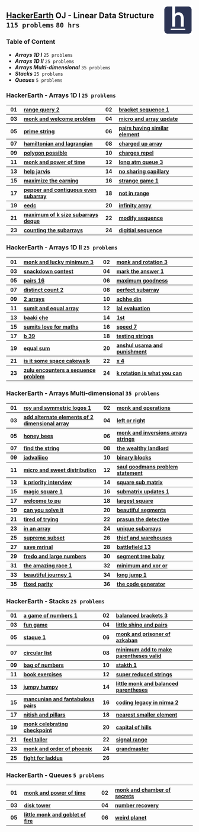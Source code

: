 <img align="right" width="80" src="/logos/hackerearth.png"></img>

## [HackerEarth](https://hackerearth.com/) OJ - Linear Data Structure `115 problems` `80 hrs`

### Table of Content

- ***Arrays 1D I***               `25 problems`
- ***Arrays 1D II***              `25 problems`
- ***Arrays Multi-dimensional***  `35 problems`
- ***Stacks***                    `25 problems`
- ***Queues***                    `5 problems`

### HackerEarth - Arrays 1D I `25 problems`

<table>
    <tbody>
        <tr>
<th align="center" width="50px">01</th><th align="left" width="550px"><a href="https://hackerearth.com/practice/data-structures/arrays/1-d/practice-problems/algorithm/range-query-2/">range query 2</a></th>
<th align="center" width="50px">02</th><th align="left" width="550px"><a href="https://hackerearth.com/practice/data-structures/arrays/1-d/practice-problems/algorithm/bracket-sequence-1-40eab940/">bracket sequence 1</a></th>
        </tr>
        <tr>
<th align="center" width="50px">03</th><th align="left" width="550px"><a href="https://hackerearth.com/practice/data-structures/arrays/1-d/practice-problems/algorithm/monk-and-welcome-problem/">monk and welcome problem</a></th>
<th align="center" width="50px">04</th><th align="left" width="550px"><a href="https://hackerearth.com/practice/data-structures/arrays/1-d/practice-problems/algorithm/micro-and-array-update/">micro and array update</a></th>
        </tr>
        <tr>
<th align="center" width="50px">05</th><th align="left" width="550px"><a href="https://hackerearth.com/practice/data-structures/hash-tables/basics-of-hash-tables/practice-problems/algorithm/prime-string-5e4e5f32/">prime string</a></th>
<th align="center" width="50px">06</th><th align="left" width="550px"><a href="https://hackerearth.com/practice/data-structures/arrays/1-d/practice-problems/algorithm/pairs-having-similar-element-eed098aa/">pairs having similar element</a></th>
        </tr>
        <tr>
<th align="center" width="50px">07</th><th align="left" width="550px"><a href="https://hackerearth.com/practice/data-structures/arrays/1-d/practice-problems/algorithm/hamiltonian-and-lagrangian/">hamiltonian and lagrangian</a></th>
<th align="center" width="50px">08</th><th align="left" width="550px"><a href="https://hackerearth.com/practice/data-structures/arrays/1-d/practice-problems/algorithm/charged-up-array-f35a5e23/">charged up array</a></th>
        </tr>
        <tr>
<th align="center" width="50px">09</th><th align="left" width="550px"><a href="https://hackerearth.com/practice/data-structures/arrays/1-d/practice-problems/algorithm/polygon-possible/">polygon possible</a></th>
<th align="center" width="50px">10</th><th align="left" width="550px"><a href="https://hackerearth.com/practice/data-structures/arrays/1-d/practice-problems/algorithm/charges-repel/">charges repel</a></th>
        </tr>
        <tr>
<th align="center" width="50px">11</th><th align="left" width="550px"><a href="https://hackerearth.com/practice/data-structures/arrays/1-d/practice-problems/algorithm/monk-and-power-of-time/">monk and power of time</a></th>
<th align="center" width="50px">12</th><th align="left" width="550px"><a href="https://hackerearth.com/practice/data-structures/arrays/1-d/practice-problems/algorithm/long-atm-queue-3/">long atm queue 3</a></th>
        </tr>
        <tr>
<th align="center" width="50px">13</th><th align="left" width="550px"><a href="https://hackerearth.com/practice/data-structures/arrays/1-d/practice-problems/algorithm/help-jarvis-8a39566e/">help jarvis</a></th>
<th align="center" width="50px">14</th><th align="left" width="550px"><a href="https://hackerearth.com/practice/data-structures/arrays/1-d/practice-problems/algorithm/no-sharing-capillary-82ed3fe2/">no sharing capillary</a></th>
        </tr>
        <tr>
<th align="center" width="50px">15</th><th align="left" width="550px"><a href="https://hackerearth.com/practice/data-structures/arrays/1-d/practice-problems/algorithm/maximize-the-earning-137963bc-323025a6/">maximize the earning</a></th>
<th align="center" width="50px">16</th><th align="left" width="550px"><a href="https://hackerearth.com/practice/data-structures/arrays/1-d/practice-problems/algorithm/strange-game-1-7e758acb-1bff10f0/">strange game 1</a></th>
        </tr>
        <tr>
<th align="center" width="50px">17</th><th align="left" width="550px"><a href="https://hackerearth.com/practice/data-structures/arrays/1-d/practice-problems/algorithm/pepper-and-contiguous-even-subarray-9f3adf65/">pepper and contiguous even subarray</a></th>
<th align="center" width="50px">18</th><th align="left" width="550px"><a href="https://hackerearth.com/practice/data-structures/arrays/1-d/practice-problems/algorithm/not-in-range-44d19403/">not in range</a></th>
        </tr>
        <tr>
<th align="center" width="50px">19</th><th align="left" width="550px"><a href="https://hackerearth.com/practice/data-structures/arrays/1-d/practice-problems/algorithm/eedc/">eedc</a></th>
<th align="center" width="50px">20</th><th align="left" width="550px"><a href="https://hackerearth.com/practice/data-structures/arrays/1-d/practice-problems/algorithm/infinity-array-715a233b/">infinity array</a></th>
        </tr>
        <tr>
<th align="center" width="50px">21</th><th align="left" width="550px"><a href="https://hackerearth.com/practice/data-structures/arrays/1-d/practice-problems/algorithm/maximum-of-k-size-subarrays-deque/">maximum of k size subarrays deque</a></th>
<th align="center" width="50px">22</th><th align="left" width="550px"><a href="https://hackerearth.com/practice/data-structures/arrays/1-d/practice-problems/algorithm/modify-sequence/">modify sequence</a></th>
        </tr>
        <tr>
<th align="center" width="50px">23</th><th align="left" width="550px"><a href="https://hackerearth.com/practice/data-structures/arrays/1-d/practice-problems/algorithm/counting-the-subarrays-4187713a/">counting the subarrays</a></th>
<th align="center" width="50px">24</th><th align="left" width="550px"><a href="https://hackerearth.com/practice/data-structures/arrays/1-d/practice-problems/algorithm/digitial-sequence-ee0ea080/">digitial sequence</a></th>
        </tr>
    </tbody>
</table>

### HackerEarth - Arrays 1D II `25 problems`

<table>
    <tbody>
        <tr>
<th align="center" width="50px">01</th><th align="left" width="550px"><a href="https://hackerearth.com/practice/data-structures/arrays/1-d/practice-problems/algorithm/monk-and-lucky-minimum-3/">monk and lucky minimum 3</a></th>
<th align="center" width="50px">02</th><th align="left" width="550px"><a href="https://hackerearth.com/practice/data-structures/arrays/1-d/practice-problems/algorithm/monk-and-rotation-3/">monk and rotation 3</a></th>
        </tr>
        <tr>
<th align="center" width="50px">03</th><th align="left" width="550px"><a href="https://hackerearth.com/practice/data-structures/arrays/1-d/practice-problems/algorithm/snackdown-contest/">snackdown contest</a></th>
<th align="center" width="50px">04</th><th align="left" width="550px"><a href="https://hackerearth.com/practice/data-structures/arrays/1-d/practice-problems/algorithm/mark-the-answer-1/">mark the answer 1</a></th>
        </tr>
        <tr>
<th align="center" width="50px">05</th><th align="left" width="550px"><a href="https://hackerearth.com/practice/data-structures/arrays/1-d/practice-problems/algorithm/pairs-16/">pairs 16</a></th>
<th align="center" width="50px">06</th><th align="left" width="550px"><a href="https://hackerearth.com/practice/data-structures/arrays/1-d/practice-problems/algorithm/maximum-goodness/">maximum goodness</a></th>
        </tr>
        <tr>
<th align="center" width="50px">07</th><th align="left" width="550px"><a href="https://hackerearth.com/practice/data-structures/arrays/1-d/practice-problems/golf/distinct-count-2/">distinct count 2</a></th>
<th align="center" width="50px">08</th><th align="left" width="550px"><a href="https://hackerearth.com/practice/data-structures/arrays/1-d/practice-problems/algorithm/perfect-subarray-43560f46/">perfect subarray</a></th>
        </tr>
        <tr>
<th align="center" width="50px">09</th><th align="left" width="550px"><a href="https://hackerearth.com/practice/data-structures/arrays/1-d/practice-problems/algorithm/2-arrays-90c9019c/">2 arrays</a></th>
<th align="center" width="50px">10</th><th align="left" width="550px"><a href="https://hackerearth.com/practice/data-structures/arrays/1-d/practice-problems/algorithm/achhe-din-6baeb5d1/">achhe din</a></th>
        </tr>
        <tr>
<th align="center" width="50px">11</th><th align="left" width="550px"><a href="https://hackerearth.com/practice/data-structures/arrays/1-d/practice-problems/algorithm/sumit-and-equal-array/">sumit and equal array</a></th>
<th align="center" width="50px">12</th><th align="left" width="550px"><a href="https://hackerearth.com/practice/data-structures/arrays/1-d/practice-problems/algorithm/lal-evaluation/">lal evaluation</a></th>
        </tr>
        <tr>
<th align="center" width="50px">13</th><th align="left" width="550px"><a href="https://hackerearth.com/practice/data-structures/arrays/1-d/practice-problems/algorithm/baaki-che/">baaki che</a></th>
<th align="center" width="50px">14</th><th align="left" width="550px"><a href="https://hackerearth.com/practice/data-structures/arrays/1-d/practice-problems/algorithm/1st/">1st</a></th>
        </tr>
        <tr>
<th align="center" width="50px">15</th><th align="left" width="550px"><a href="https://hackerearth.com/practice/data-structures/arrays/1-d/practice-problems/algorithm/sumits-love-for-maths/">sumits love for maths</a></th>
<th align="center" width="50px">16</th><th align="left" width="550px"><a href="https://hackerearth.com/practice/data-structures/arrays/1-d/practice-problems/algorithm/speed-7/">speed 7</a></th>
        </tr>
        <tr>
<th align="center" width="50px">17</th><th align="left" width="550px"><a href="https://hackerearth.com/practice/data-structures/arrays/1-d/practice-problems/algorithm/b-39/">b 39</a></th>
<th align="center" width="50px">18</th><th align="left" width="550px"><a href="https://hackerearth.com/practice/data-structures/arrays/1-d/practice-problems/algorithm/testing-strings-d1f28949/">testing strings</a></th>
        </tr>
        <tr>
<th align="center" width="50px">19</th><th align="left" width="550px"><a href="https://hackerearth.com/practice/data-structures/arrays/1-d/practice-problems/algorithm/equal-sum-5b547fc2/">equal sum</a></th>
<th align="center" width="50px">20</th><th align="left" width="550px"><a href="https://hackerearth.com/practice/data-structures/arrays/1-d/practice-problems/algorithm/anshul-usama-and-punishment-a-64758169-ed00e7ab/">anshul usama and punishment</a></th>
        </tr>
        <tr>
<th align="center" width="50px">21</th><th align="left" width="550px"><a href="https://hackerearth.com/practice/data-structures/arrays/1-d/practice-problems/algorithm/is-it-some-space-cakewalk/">is it some space cakewalk</a></th>
<th align="center" width="50px">22</th><th align="left" width="550px"><a href="https://hackerearth.com/practice/data-structures/arrays/1-d/practice-problems/algorithm/x-4/">x 4</a></th>
        </tr>
        <tr>
<th align="center" width="50px">23</th><th align="left" width="550px"><a href="https://hackerearth.com/practice/data-structures/arrays/1-d/practice-problems/algorithm/zulu-encounters-a-sequence-problem/">zulu encounters a sequence problem</a></th>
<th align="center" width="50px">24</th><th align="left" width="550px"><a href="https://hackerearth.com/practice/data-structures/arrays/1-d/practice-problems/algorithm/k-rotation-is-what-you-can-855157f8/">k rotation is what you can</a></th>
        </tr>
    </tbody>
</table>

### HackerEarth - Arrays Multi-dimensional `35 problems`

<table>
    <tbody>
        <tr>
<th align="center" width="50px">01</th><th align="left" width="550px"><a href="https://hackerearth.com/practice/data-structures/arrays/multi-dimensional/practice-problems/algorithm/roy-and-symmetric-logos-1/">roy and symmetric logos 1</a></th>
<th align="center" width="50px">02</th><th align="left" width="550px"><a href="https://hackerearth.com/practice/data-structures/arrays/multi-dimensional/practice-problems/algorithm/monk-and-operations/">monk and operations</a></th>
        </tr>
        <tr>
<th align="center" width="50px">03</th><th align="left" width="550px"><a href="https://hackerearth.com/practice/data-structures/arrays/multi-dimensional/practice-problems/algorithm/add-alternate-elements-of-2-dimensional-array/">add alternate elements of 2 dimensional array</a></th>
<th align="center" width="50px">04</th><th align="left" width="550px"><a href="https://hackerearth.com/practice/data-structures/arrays/multi-dimensional/practice-problems/algorithm/left-or-right-92c0b54c/">left or right</a></th>
        </tr>
        <tr>
<th align="center" width="50px">05</th><th align="left" width="550px"><a href="https://hackerearth.com/practice/data-structures/arrays/multi-dimensional/practice-problems/algorithm/honey-bees/">honey bees</a></th>
<th align="center" width="50px">06</th><th align="left" width="550px"><a href="https://hackerearth.com/practice/data-structures/arrays/multi-dimensional/practice-problems/algorithm/monk-and-inversions-arrays-strings/">monk and inversions arrays strings</a></th>
        </tr>
        <tr>
<th align="center" width="50px">07</th><th align="left" width="550px"><a href="https://hackerearth.com/practice/data-structures/arrays/multi-dimensional/practice-problems/algorithm/find-the-string-4014dec6/">find the string</a></th>
<th align="center" width="50px">08</th><th align="left" width="550px"><a href="https://hackerearth.com/practice/data-structures/arrays/multi-dimensional/practice-problems/algorithm/the-wealthy-landlord/">the wealthy landlord</a></th>
        </tr>
        <tr>
<th align="center" width="50px">09</th><th align="left" width="550px"><a href="https://hackerearth.com/practice/data-structures/arrays/multi-dimensional/practice-problems/algorithm/jadvaliioo-62280ff6/">jadvaliioo</a></th>
<th align="center" width="50px">10</th><th align="left" width="550px"><a href="https://hackerearth.com/practice/data-structures/arrays/multi-dimensional/practice-problems/algorithm/binary-blocks-4b173d4a/">binary blocks</a></th>
        </tr>
        <tr>
<th align="center" width="50px">11</th><th align="left" width="550px"><a href="https://hackerearth.com/practice/data-structures/arrays/multi-dimensional/practice-problems/algorithm/micro-and-sweet-distribution/">micro and sweet distribution</a></th>
<th align="center" width="50px">12</th><th align="left" width="550px"><a href="https://hackerearth.com/practice/data-structures/arrays/multi-dimensional/practice-problems/algorithm/saul-goodmans-problem-statement/">saul goodmans problem statement</a></th>
        </tr>
        <tr>
<th align="center" width="50px">13</th><th align="left" width="550px"><a href="https://hackerearth.com/practice/data-structures/arrays/multi-dimensional/practice-problems/algorithm/k-priority-interview-d3447f63/">k priority interview</a></th>
<th align="center" width="50px">14</th><th align="left" width="550px"><a href="https://hackerearth.com/practice/data-structures/arrays/multi-dimensional/practice-problems/algorithm/square-sub-matrix-880321bd/">square sub matrix</a></th>
        </tr>
        <tr>
<th align="center" width="50px">15</th><th align="left" width="550px"><a href="https://hackerearth.com/practice/data-structures/arrays/multi-dimensional/practice-problems/algorithm/magic-square-1-0747cf2f/">magic square 1</a></th>
<th align="center" width="50px">16</th><th align="left" width="550px"><a href="https://hackerearth.com/practice/data-structures/arrays/multi-dimensional/practice-problems/algorithm/submatrix-updates-1/">submatrix updates 1</a></th>
        </tr>
        <tr>
<th align="center" width="50px">17</th><th align="left" width="550px"><a href="https://hackerearth.com/practice/data-structures/arrays/multi-dimensional/practice-problems/algorithm/welcome-to-pu-661e1420/">welcome to pu</a></th>
<th align="center" width="50px">18</th><th align="left" width="550px"><a href="https://hackerearth.com/practice/data-structures/arrays/multi-dimensional/practice-problems/algorithm/largest-square-3d7a938a/">largest square</a></th>
        </tr>
        <tr>
<th align="center" width="50px">19</th><th align="left" width="550px"><a href="https://hackerearth.com/practice/data-structures/arrays/1-d/practice-problems/algorithm/can-you-solve-it/">can you solve it</a></th>
<th align="center" width="50px">20</th><th align="left" width="550px"><a href="https://hackerearth.com/practice/data-structures/arrays/1-d/practice-problems/algorithm/beautiful-segments/">beautiful segments</a></th>
        </tr>
        <tr>
<th align="center" width="50px">21</th><th align="left" width="550px"><a href="https://hackerearth.com/practice/data-structures/arrays/1-d/practice-problems/algorithm/tired-of-trying/">tired of trying</a></th>
<th align="center" width="50px">22</th><th align="left" width="550px"><a href="https://hackerearth.com/practice/data-structures/arrays/1-d/practice-problems/algorithm/prasun-the-detective-77f90f8f/">prasun the detective</a></th>
        </tr>
        <tr>
<th align="center" width="50px">23</th><th align="left" width="550px"><a href="https://hackerearth.com/practice/data-structures/arrays/1-d/practice-problems/algorithm/in-an-array-9fbe4c12/">in an array</a></th>
<th align="center" width="50px">24</th><th align="left" width="550px"><a href="https://hackerearth.com/practice/data-structures/arrays/1-d/practice-problems/algorithm/unique-subarrays/">unique subarrays</a></th>
        </tr>
        <tr>
<th align="center" width="50px">25</th><th align="left" width="550px"><a href="https://hackerearth.com/practice/data-structures/arrays/1-d/practice-problems/algorithm/supreme-subset-bb866a75/">supreme subset</a></th>
<th align="center" width="50px">26</th><th align="left" width="550px"><a href="https://hackerearth.com/practice/data-structures/arrays/1-d/practice-problems/algorithm/thief-and-warehouses-6ebf4e07/">thief and warehouses</a></th>
        </tr>
        <tr>
<th align="center" width="50px">27</th><th align="left" width="550px"><a href="https://hackerearth.com/practice/data-structures/arrays/1-d/practice-problems/algorithm/save-mrinal-35296e39/">save mrinal</a></th>
<th align="center" width="50px">28</th><th align="left" width="550px"><a href="https://hackerearth.com/practice/data-structures/arrays/1-d/practice-problems/algorithm/battlefield-13/">battlefield 13</a></th>
        </tr>
        <tr>
<th align="center" width="50px">29</th><th align="left" width="550px"><a href="https://hackerearth.com/practice/data-structures/arrays/1-d/practice-problems/algorithm/fredo-and-large-numbers/">fredo and large numbers</a></th>
<th align="center" width="50px">30</th><th align="left" width="550px"><a href="https://hackerearth.com/practice/data-structures/arrays/1-d/practice-problems/algorithm/segment-tree-baby/">segment tree baby</a></th>
        </tr>
        <tr>
<th align="center" width="50px">31</th><th align="left" width="550px"><a href="https://hackerearth.com/practice/data-structures/arrays/1-d/practice-problems/algorithm/the-amazing-race-1/">the amazing race 1</a></th>
<th align="center" width="50px">32</th><th align="left" width="550px"><a href="https://hackerearth.com/practice/data-structures/arrays/1-d/practice-problems/algorithm/minimum-and-xor-or-6a05bbd4/">minimum and xor or</a></th>
        </tr>
        <tr>
<th align="center" width="50px">33</th><th align="left" width="550px"><a href="https://hackerearth.com/practice/data-structures/arrays/1-d/practice-problems/algorithm/beautiful-journey-1/">beautiful journey 1</a></th>
<th align="center" width="50px">34</th><th align="left" width="550px"><a href="https://hackerearth.com/practice/data-structures/arrays/1-d/practice-problems/algorithm/long-jump-1-7d02705a/">long jump 1</a></th>
        </tr>
        <tr>
<th align="center" width="50px">35</th><th align="left" width="550px"><a href="https://hackerearth.com/practice/data-structures/arrays/1-d/practice-problems/algorithm/fixed-parity-440254c0/">fixed parity</a></th>
<th align="center" width="50px">36</th><th align="left" width="550px"><a href="https://hackerearth.com/practice/data-structures/arrays/1-d/practice-problems/algorithm/the-code-generator-9d3f9afa/">the code generator</a></th>
        </tr>
    </tbody>
</table>

### HackerEarth - Stacks `25 problems`

<table>
    <tbody>
        <tr>
<th align="center" width="50px">01</th><th align="left" width="550px"><a href="https://hackerearth.com/practice/data-structures/stacks/basics-of-stacks/practice-problems/algorithm/a-game-of-numbers-1-5d3a8cb3/">a game of numbers 1</a></th>
<th align="center" width="50px">02</th><th align="left" width="550px"><a href="https://hackerearth.com/practice/data-structures/stacks/basics-of-stacks/practice-problems/algorithm/balanced-brackets-3-4fc590c6/">balanced brackets 3</a></th>
        </tr>
        <tr>
<th align="center" width="50px">03</th><th align="left" width="550px"><a href="https://hackerearth.com/practice/data-structures/stacks/basics-of-stacks/practice-problems/algorithm/fun-game-91510e9f/">fun game</a></th>
<th align="center" width="50px">04</th><th align="left" width="550px"><a href="https://hackerearth.com/practice/data-structures/stacks/basics-of-stacks/practice-problems/algorithm/little-shino-and-pairs/">little shino and pairs</a></th>
        </tr>
        <tr>
<th align="center" width="50px">05</th><th align="left" width="550px"><a href="https://hackerearth.com/practice/data-structures/stacks/basics-of-stacks/practice-problems/algorithm/staque-1-e790a29f/">staque 1</a></th>
<th align="center" width="50px">06</th><th align="left" width="550px"><a href="https://hackerearth.com/practice/data-structures/stacks/basics-of-stacks/practice-problems/algorithm/monk-and-prisoner-of-azkaban/">monk and prisoner of azkaban</a></th>
        </tr>
        <tr>
<th align="center" width="50px">07</th><th align="left" width="550px"><a href="https://hackerearth.com/practice/data-structures/stacks/basics-of-stacks/practice-problems/algorithm/circular-list-8e1319c9/">circular list</a></th>
<th align="center" width="50px">08</th><th align="left" width="550px"><a href="https://hackerearth.com/practice/data-structures/stacks/basics-of-stacks/practice-problems/algorithm/minimum-add-to-make-parentheses-valid-9cba6259/">minimum add to make parentheses valid</a></th>
        </tr>
        <tr>
<th align="center" width="50px">09</th><th align="left" width="550px"><a href="https://hackerearth.com/practice/data-structures/stacks/basics-of-stacks/practice-problems/algorithm/bag-of-numbers/">bag of numbers</a></th>
<th align="center" width="50px">10</th><th align="left" width="550px"><a href="https://hackerearth.com/practice/data-structures/stacks/basics-of-stacks/practice-problems/algorithm/stakth-1-e6a76632/">stakth 1</a></th>
        </tr>
        <tr>
<th align="center" width="50px">11</th><th align="left" width="550px"><a href="https://hackerearth.com/practice/data-structures/stacks/basics-of-stacks/practice-problems/algorithm/book-exercises-843d7c3b/">book exercises</a></th>
<th align="center" width="50px">12</th><th align="left" width="550px"><a href="https://hackerearth.com/practice/data-structures/stacks/basics-of-stacks/practice-problems/algorithm/super-reduced-strings-303701dd/">super reduced strings</a></th>
        </tr>
        <tr>
<th align="center" width="50px">13</th><th align="left" width="550px"><a href="https://hackerearth.com/practice/data-structures/stacks/basics-of-stacks/practice-problems/algorithm/jumpy-humpy-5e0231d6/">jumpy humpy</a></th>
<th align="center" width="50px">14</th><th align="left" width="550px"><a href="https://hackerearth.com/practice/data-structures/stacks/basics-of-stacks/practice-problems/algorithm/little-monk-and-balanced-parentheses/">little monk and balanced parentheses</a></th>
        </tr>
        <tr>
<th align="center" width="50px">15</th><th align="left" width="550px"><a href="https://hackerearth.com/practice/data-structures/stacks/basics-of-stacks/practice-problems/algorithm/mancunian-and-fantabulous-pairs/">mancunian and fantabulous pairs</a></th>
<th align="center" width="50px">16</th><th align="left" width="550px"><a href="https://hackerearth.com/practice/data-structures/stacks/basics-of-stacks/practice-problems/algorithm/coding-legacy-in-nirma-2/">coding legacy in nirma 2</a></th>
        </tr>
        <tr>
<th align="center" width="50px">17</th><th align="left" width="550px"><a href="https://hackerearth.com/practice/data-structures/stacks/basics-of-stacks/practice-problems/algorithm/nitish-and-pillars-0b5cfac4/">nitish and pillars</a></th>
<th align="center" width="50px">18</th><th align="left" width="550px"><a href="https://hackerearth.com/practice/data-structures/stacks/basics-of-stacks/practice-problems/algorithm/nearest-smaller-element-929558b4/">nearest smaller element</a></th>
        </tr>
        <tr>
<th align="center" width="50px">19</th><th align="left" width="550px"><a href="https://hackerearth.com/practice/data-structures/stacks/basics-of-stacks/practice-problems/algorithm/monk-celebrating-checkpoint/">monk celebrating checkpoint</a></th>
<th align="center" width="50px">20</th><th align="left" width="550px"><a href="https://hackerearth.com/practice/data-structures/stacks/basics-of-stacks/practice-problems/algorithm/capital-of-hills/">capital of hills</a></th>
        </tr>
        <tr>
<th align="center" width="50px">21</th><th align="left" width="550px"><a href="https://hackerearth.com/practice/data-structures/stacks/basics-of-stacks/practice-problems/algorithm/feel-taller/">feel taller</a></th>
<th align="center" width="50px">22</th><th align="left" width="550px"><a href="https://hackerearth.com/practice/data-structures/stacks/basics-of-stacks/practice-problems/algorithm/signal-range/">signal range</a></th>
        </tr>
        <tr>
<th align="center" width="50px">23</th><th align="left" width="550px"><a href="https://hackerearth.com/practice/data-structures/stacks/basics-of-stacks/practice-problems/algorithm/monk-and-order-of-phoenix/">monk and order of phoenix</a></th>
<th align="center" width="50px">24</th><th align="left" width="550px"><a href="https://hackerearth.com/practice/data-structures/stacks/basics-of-stacks/practice-problems/algorithm/grandmaster/">grandmaster</a></th>
        </tr>
        <tr>
<th align="center" width="50px">25</th><th align="left" width="550px"><a href="https://hackerearth.com/practice/data-structures/stacks/basics-of-stacks/practice-problems/algorithm/fight-for-laddus/">fight for laddus</a></th>
<th align="center" width="50px">26</th><th align="left" width="550px"><a href=""></a></th>
        </tr>
    </tbody>
</table>

### HackerEarth - Queues `5 problems`

<table>
    <tbody>
        <tr>
<th align="center" width="50px">01</th><th align="left" width="550px"><a href="https://hackerearth.com/practice/data-structures/queues/basics-of-queues/practice-problems/algorithm/monk-and-power-of-time-3a648bf0/">monk and power of time</a></th>
<th align="center" width="50px">02</th><th align="left" width="550px"><a href="https://hackerearth.com/practice/data-structures/queues/basics-of-queues/practice-problems/algorithm/monk-and-chamber-of-secrets/">monk and chamber of secrets</a></th>
        </tr>
        <tr>
<th align="center" width="50px">03</th><th align="left" width="550px"><a href="https://hackerearth.com/practice/data-structures/queues/basics-of-queues/practice-problems/algorithm/disk-tower-b7cc7a50/">disk tower</a></th>
<th align="center" width="50px">04</th><th align="left" width="550px"><a href="https://hackerearth.com/practice/data-structures/queues/basics-of-queues/practice-problems/algorithm/number-recovery-0b988eb2/">number recovery</a></th>
        </tr>
        <tr>
<th align="center" width="50px">05</th><th align="left" width="550px"><a href="https://hackerearth.com/practice/data-structures/queues/basics-of-queues/practice-problems/algorithm/little-monk-and-goblet-of-fire/">little monk and goblet of fire</a></th>
<th align="center" width="50px">06</th><th align="left" width="550px"><a href="https://hackerearth.com/practice/data-structures/queues/basics-of-queues/practice-problems/algorithm/weird-planet-2000a170/">weird planet</a></th>
        </tr>
    </tbody>
</table>
